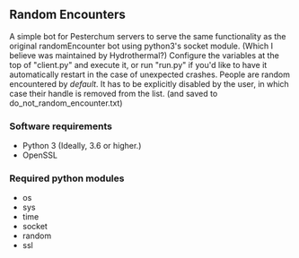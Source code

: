 ## Random Encounters
A simple bot for Pesterchum servers to serve the same functionality as the original randomEncounter bot using python3's socket module. (Which I believe was maintained by Hydrothermal?)
Configure the variables at the top of "client.py" and execute it, or run "run.py" if you'd like to have it automatically restart in the case of unexpected crashes.
People are random encountered by *default*. It has to be explicitly disabled by the user, in which case their handle is removed from the list. (and saved to do_not_random_encounter.txt)
### Software requirements
 - Python 3 (Ideally, 3.6 or higher.)
 - OpenSSL
### Required python modules
 - os
 - sys
 - time
 - socket
 - random
 - ssl
